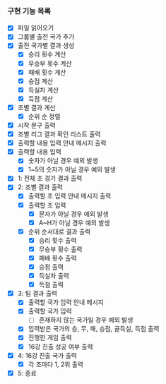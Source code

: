 ### 구현 기능 목록

- [x]  파일 읽어오기
- [x]  그룹별 출전 국가 추가
- [x]  출전 국가별 결과 생성
    - [x]  승리 횟수 계산
    - [x]  무승부 횟수 계산
    - [x]  패배 횟수 계산
    - [x]  승점 계산
    - [x]  득실차 계산
    - [x]  득점 계산
- [x]  조별 결과 계산
    - [x]  순위 순 정렬
- [x]  시작 문구 출력
- [x]  조별 리그 결과 확인 리스트 출력
- [x]  출력할 내용 입력 안내 메시지 출력
- [x]  출력할 내용 입력
    - [x]  숫자가 아닐 경우 예외 발생
    - [x]  1~5의 숫자가 아닐 경우 예외 발생
- [x]  1: 전체 조 경기 결과 출력
- [x]  2: 조별 결과 출력
    - [x]  출력할 조 입력 안내 메시지 출력
    - [x]  출력할 조 입력
        - [x]  문자가 아닐 경우 예외 발생
        - [x]  A~H가 아닐 경우 예외 발생
    - [x]  순위 순서대로 결과 출력
        - [x]  승리 횟수 출력
        - [x]  무승부 횟수 출력
        - [x]  패배 횟수 출력
        - [x]  승점 출력
        - [x]  득실차 출력
        - [x]  득점 출력
- [x]  3: 팀 결과 출력
    - [x]  출력할 국가 입력 안내 메시지
    - [x]  출력할 국가 입력
        - [ ]  존재하지 않는 국가일 경우 예외 발생
    - [x]  입력받은 국가의 승, 무, 패, 승점, 골득실, 득점 출력
    - [x]  진행한 게임 출력
    - [x]  16강 진출 성공 여부 출력
- [x]  4: 16강 진출 국가 출력
    - [x]  각 조마다 1, 2위 출력
- [x]  5: 종료